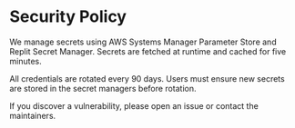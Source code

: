 # Security Policy

We manage secrets using AWS Systems Manager Parameter Store and Replit Secret Manager. Secrets are fetched at runtime and cached for five minutes.

All credentials are rotated every 90 days. Users must ensure new secrets are stored in the secret managers before rotation.

If you discover a vulnerability, please open an issue or contact the maintainers.
